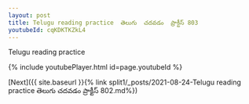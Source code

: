 ```yaml
---
layout: post
title: Telugu reading practice  తెలుగు  చదవడం  ప్రాక్టీస్ 803
youtubeId: cqKDKTKZkL4
---
```

 
 
Telugu reading practice
 
 
 
 
 


{% include youtubePlayer.html id=page.youtubeId %}
 
[Next]({{ site.baseurl }}{% link  split1/_posts/2021-08-24-Telugu reading practice  తెలుగు  చదవడం  ప్రాక్టీస్ 802.md%})
 
